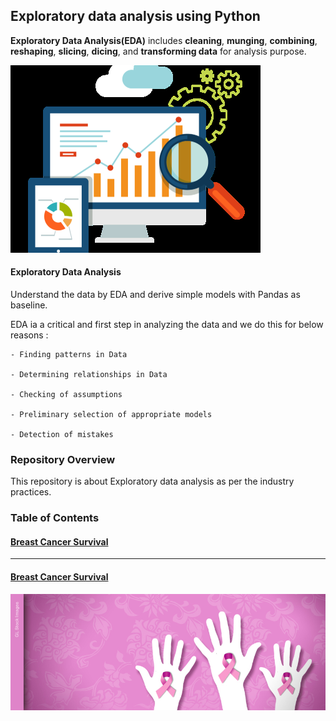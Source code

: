 ## Exploratory data analysis using Python

__Exploratory Data Analysis(EDA)__ includes __cleaning__, __munging__, __combining__, __reshaping__, __slicing__, __dicing__, and __transforming data__ for analysis purpose.

![](Project_BCS/Images/EDA.png)

 #### Exploratory Data Analysis
 
Understand the data by EDA and derive simple models with Pandas as baseline.

EDA ia a critical and first step in analyzing the data and we do this for below reasons :

    - Finding patterns in Data
    
    - Determining relationships in Data
    
    - Checking of assumptions
    
    - Preliminary selection of appropriate models
    
    - Detection of mistakes 

### Repository Overview

This repository is about Exploratory data analysis as per the industry practices.

### Table of Contents
#### [Breast Cancer Survival](https://github.com/akallurwar/EDA-using-Python/blob/master/README.md#breast-cancer-survival-1)

___

#### [Breast Cancer Survival](https://github.com/akallurwar/EDA-using-Python/tree/master/Project_BCS)

![](Project_BCS/Images/BS.jpg)

